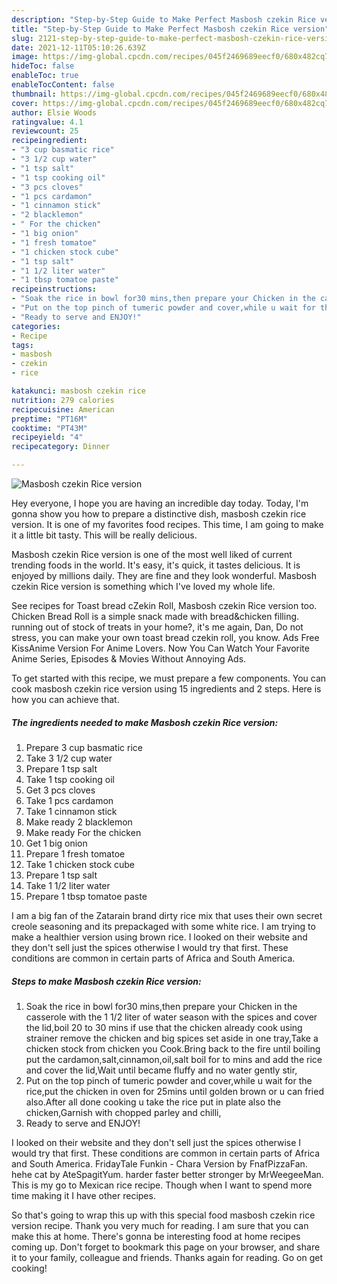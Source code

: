 ```yaml
---
description: "Step-by-Step Guide to Make Perfect Masbosh czekin Rice version"
title: "Step-by-Step Guide to Make Perfect Masbosh czekin Rice version"
slug: 2121-step-by-step-guide-to-make-perfect-masbosh-czekin-rice-version
date: 2021-12-11T05:10:26.639Z
image: https://img-global.cpcdn.com/recipes/045f2469689eecf0/680x482cq70/masbosh-czekin-rice-version-recipe-main-photo.jpg
hideToc: false
enableToc: true
enableTocContent: false
thumbnail: https://img-global.cpcdn.com/recipes/045f2469689eecf0/680x482cq70/masbosh-czekin-rice-version-recipe-main-photo.jpg
cover: https://img-global.cpcdn.com/recipes/045f2469689eecf0/680x482cq70/masbosh-czekin-rice-version-recipe-main-photo.jpg
author: Elsie Woods
ratingvalue: 4.1
reviewcount: 25
recipeingredient:
- "3 cup basmatic rice"
- "3 1/2 cup water"
- "1 tsp salt"
- "1 tsp cooking oil"
- "3 pcs cloves"
- "1 pcs cardamon"
- "1 cinnamon stick"
- "2 blacklemon"
- " For the chicken"
- "1 big onion"
- "1 fresh tomatoe"
- "1 chicken stock cube"
- "1 tsp salt"
- "1 1/2 liter water"
- "1 tbsp tomatoe paste"
recipeinstructions:
- "Soak the rice in bowl for30 mins,then prepare your Chicken in the casserole with the 1 1/2 liter of water season with the spices and cover the lid,boil 20 to 30 mins if use that the chicken already cook using strainer remove the chicken and big spices set aside in one tray,Take a chicken stock from chicken you Cook.Bring back to the fire until boiling put the cardamon,salt,cinnamon,oil,salt boil for to mins and add the rice and cover the lid,Wait until became fluffy and no water gently stir,"
- "Put on the top pinch of tumeric powder and cover,while u wait for the rice,put the chicken in oven for 25mins until golden brown or u can fried also.After all done cooking u take the rice put in plate also the chicken,Garnish with chopped parley and chilli,"
- "Ready to serve and ENJOY!"
categories:
- Recipe
tags:
- masbosh
- czekin
- rice

katakunci: masbosh czekin rice 
nutrition: 279 calories
recipecuisine: American
preptime: "PT16M"
cooktime: "PT43M"
recipeyield: "4"
recipecategory: Dinner

---
```



![Masbosh czekin Rice version](https://img-global.cpcdn.com/recipes/045f2469689eecf0/680x482cq70/masbosh-czekin-rice-version-recipe-main-photo.jpg)

Hey everyone, I hope you are having an incredible day today. Today, I'm gonna show you how to prepare a distinctive dish, masbosh czekin rice version. It is one of my favorites food recipes. This time, I am going to make it a little bit tasty. This will be really delicious.

Masbosh czekin Rice version is one of the most well liked of current trending foods in the world. It's easy, it's quick, it tastes delicious. It is enjoyed by millions daily. They are fine and they look wonderful. Masbosh czekin Rice version is something which I've loved my whole life.

See recipes for Toast bread cZekin Roll, Masbosh czekin Rice version too. Chicken Bread Roll is a simple snack made with bread&amp;chicken filling. running out of stock of treats in your home?, it&#39;s me again, Dan, Do not stress, you can make your own toast bread czekin roll, you know. Ads Free KissAnime Version For Anime Lovers. Now You Can Watch Your Favorite Anime Series, Episodes &amp; Movies Without Annoying Ads.


To get started with this recipe, we must prepare a few components. You can cook masbosh czekin rice version using 15 ingredients and 2 steps. Here is how you can achieve that.

<!--inarticleads1-->

##### The ingredients needed to make Masbosh czekin Rice version:

1. Prepare 3 cup basmatic rice
1. Take 3 1/2 cup water
1. Prepare 1 tsp salt
1. Take 1 tsp cooking oil
1. Get 3 pcs cloves
1. Take 1 pcs cardamon
1. Take 1 cinnamon stick
1. Make ready 2 blacklemon
1. Make ready  For the chicken
1. Get 1 big onion
1. Prepare 1 fresh tomatoe
1. Take 1 chicken stock cube
1. Prepare 1 tsp salt
1. Take 1 1/2 liter water
1. Prepare 1 tbsp tomatoe paste


I am a big fan of the Zatarain brand dirty rice mix that uses their own secret creole seasoning and its prepackaged with some white rice. I am trying to make a healthier version using brown rice. I looked on their website and they don&#39;t sell just the spices otherwise I would try that first. These conditions are common in certain parts of Africa and South America. 

<!--inarticleads2-->

##### Steps to make Masbosh czekin Rice version:

1. Soak the rice in bowl for30 mins,then prepare your Chicken in the casserole with the 1 1/2 liter of water season with the spices and cover the lid,boil 20 to 30 mins if use that the chicken already cook using strainer remove the chicken and big spices set aside in one tray,Take a chicken stock from chicken you Cook.Bring back to the fire until boiling put the cardamon,salt,cinnamon,oil,salt boil for to mins and add the rice and cover the lid,Wait until became fluffy and no water gently stir,
1. Put on the top pinch of tumeric powder and cover,while u wait for the rice,put the chicken in oven for 25mins until golden brown or u can fried also.After all done cooking u take the rice put in plate also the chicken,Garnish with chopped parley and chilli,
1. Ready to serve and ENJOY!

I looked on their website and they don&#39;t sell just the spices otherwise I would try that first. These conditions are common in certain parts of Africa and South America. FridayTale Funkin - Chara Version by FnafPizzaFan. hehe cat by AteSpagitYum. harder faster better stronger by MrWeegeeMan. This is my go to Mexican rice recipe. Though when I want to spend more time making it I have other recipes. 

So that's going to wrap this up with this special food masbosh czekin rice version recipe. Thank you very much for reading. I am sure that you can make this at home. There's gonna be interesting food at home recipes coming up. Don't forget to bookmark this page on your browser, and share it to your family, colleague and friends. Thanks again for reading. Go on get cooking!
